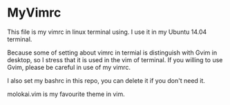 # MyVimrc
This file is my vimrc in linux terminal using. I use it in my Ubuntu 14.04 terminal.

Because some of setting about vimrc in termial is distinguish with Gvim in desktop, so I stress that it is used in the vim of terminal. If you willing to use Gvim, please be careful in use of my vimrc.

I also set my bashrc in this repo, you can delete it if you don't need it.

molokai.vim is my favourite theme in vim.
